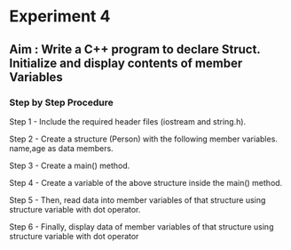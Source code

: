 # Experiment 4
## Aim : Write a C++ program to declare Struct. Initialize and display contents of member Variables
### Step by Step Procedure
Step 1 - Include the required header files (iostream and string.h).

Step 2 - Create a structure (Person) with the following member variables. name,age as data members.

Step 3 - Create a main() method.

Step 4 - Create a variable of the above structure inside the main() method.

Step 5 - Then, read data into member variables of that structure using structure variable with dot operator.

Step 6 - Finally, display data of member variables of that structure using structure variable with dot operator
